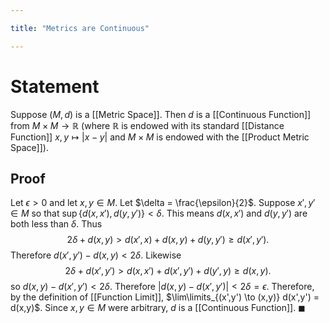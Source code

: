```yaml
---

title: "Metrics are Continuous"

---
```

# Statement
Suppose $(M, d)$ is a [[Metric Space]]. Then $d$ is a [[Continuous Function]] from $M \times M \to \mathbb{R}$ (where $\mathbb{R}$ is endowed with its standard [[Distance Function]] $x,y \mapsto |x - y|$ and $M \times M$ is endowed with the [[Product Metric Space]]).

## Proof
Let $\epsilon > 0$ and let $x,y \in M$. Let $\delta = \frac{\epsilon}{2}$. Suppose $x',y' \in M$ so that $\sup\limits \{d(x,x'), d(y,y')\} < \delta$. This means $d(x, x')$ and $d(y,y')$ are both less than $\delta$. Thus 
$$2\delta + d(x,y) > d(x', x) + d(x,y) + d(y,y') \geq d(x', y').$$
Therefore $d(x',y') - d(x,y) < 2 \delta$. Likewise
$$2\delta + d(x',y') > d(x, x') + d(x',y') + d(y',y) \geq d(x, y).$$
so $d(x,y) - d(x',y') < 2 \delta$. Therefore $|d(x,y) - d(x',y')| < 2 \delta = \epsilon$. Therefore, by the definition of [[Function Limit]], $\lim\limits_{(x',y') \to (x,y)} d(x',y') = d(x,y)$. Since $x,y \in M$ were arbitrary, $d$ is a [[Continuous Function]]. $\blacksquare$